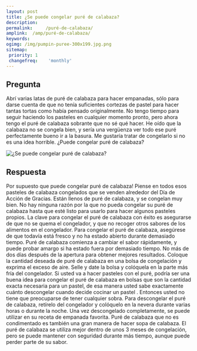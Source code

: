 ```yaml
---
layout: post
title: ¿Se puede congelar puré de calabaza?  
description: 
permalink:     /puré-de-calabaza/
amplink:  /amp/puré-de-calabaza/
keywords: 
ogimg: /img/pumpin-puree-300x199.jpg.png
sitemap:
 priority: 1
 changefreq:    'monthly'
---
```




## Pregunta

Abrí varias latas de puré de calabaza para hacer empanadas, sólo para darse cuenta de que no tenía suficientes cortezas de pastel para hacer tantas tortas como había pensado originalmente. No tengo tiempo para seguir haciendo los pasteles en cualquier momento pronto, pero ahora tengo el puré de calabaza sobrante que no sé qué hacer. He oído que la calabaza no se congela bien, y sería una vergüenza ver todo ese puré perfectamente bueno ir a la basura. Me gustaría tratar de congelarlo si no es una idea horrible. ¿Puede congelar puré de calabaza?


![¿Se puede congelar puré de calabaza?](https://sepuedecongelar.com/img/pumpin-puree-300x199.jpg "¿Se puede congelar puré de calabaza?" )


## Respuesta

Por supuesto que puede congelar puré de calabaza! Piense en todos esos pasteles de calabaza congelados que se venden alrededor del Día de Acción de Gracias. Están llenos de puré de calabaza, y se congelan muy bien. No hay ninguna razón por la que no pueda congelar su puré de calabaza hasta que esté listo para usarlo para hacer algunos pasteles propios. La clave para congelar el puré de calabaza con éxito es asegurarse de que no se quema el congelador, y que no recoger otros sabores de los alimentos en el congelador.
Para congelar el puré de calabaza, asegúrese de que todavía está fresco y no ha estado abierto durante demasiado tiempo. Puré de calabaza comienza a cambiar el sabor rápidamente, y puede probar amargo si ha estado fuera por demasiado tiempo. No más de dos días después de la apertura para obtener mejores resultados. Coloque la cantidad deseada de puré de calabaza en una bolsa de congelación y exprima el exceso de aire. Selle y date la bolsa y colóquela en la parte más fría del congelador. Si usted va a hacer pasteles con el puré, podría ser una buena idea para congelar el puré de calabaza en bolsas que son la cantidad exacta necesaria para un pastel, de esa manera usted sabe exactamente cuánto descongelar cuando decide cocinar un pastel . Entonces usted no tiene que preocuparse de tener cualquier sobra.
Para descongelar el puré de calabaza, retírelo del congelador y colóquelo en la nevera durante varias horas o durante la noche. Una vez descongelado completamente, se puede utilizar en su receta de empanada favorita. Puré de calabaza que no es condimentado es también una gran manera de hacer sopa de calabaza. El puré de calabaza se utiliza mejor dentro de unos 3 meses de congelación, pero se puede mantener con seguridad durante más tiempo, aunque puede perder parte de su sabor.